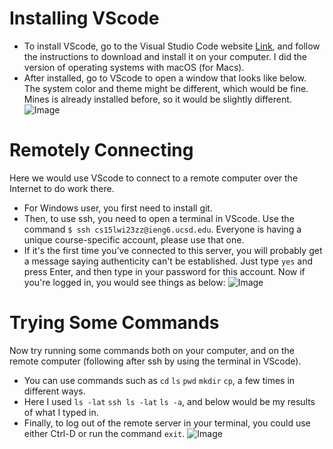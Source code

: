 # Installing VScode
* To install VScode, go to the Visual Studio Code website [Link](https://code.visualstudio.com/), and follow the instructions to download and install it on your computer. I did the version of operating systems with macOS (for Macs).
* After installed, go to VScode to open a window that looks like below. The system color and theme might be different, which would be fine. Mines is already installed before, so it would be slightly different.
![Image](file:///Users/Lenovo1/Desktop/Screenshot%202023-01-11%20at%203.19.45%20PM.png)

# Remotely Connecting
Here we would use VScode to connect to a remote computer over the Internet to do work there.
* For Windows user, you first need to install git.
* Then, to use ssh, you need to open a terminal in VScode. Use the command `$ ssh cs15lwi23zz@ieng6.ucsd.edu`. Everyone is having a unique course-specific account, please use that one.
* If it's the first time you’ve connected to this server, you will probably get a message saying authenticity can't be established. Just type `yes` and press Enter, and then type in your password for this account. Now if you're logged in, you would see things as below:
![Image](file:///Users/Lenovo1/Desktop/Screenshot%202023-01-11%20at%203.37.41%20PM.png)
 
# Trying Some Commands
Now try running some commands both on your computer, and on the remote computer (following after ssh by using the terminal in VScode).
* You can use commands such as `cd` `ls` `pwd` `mkdir` `cp`, a few times in different ways.
* Here I used `ls -lat` `ssh ls -lat` `ls -a`, and below would be my results of what I typed in.
* Finally, to log out of the remote server in your terminal, you could use either Ctrl-D or run the command `exit`.
![Image](file:///Users/Lenovo1/Desktop/Screenshot%202023-01-11%20at%203.43.39%20PM.png)

